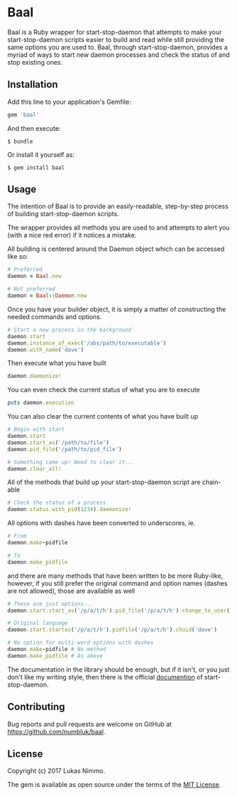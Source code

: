 # Baal

Baal is a Ruby wrapper for start-stop-daemon that attempts to make your start-stop-daemon scripts easier to build and
read while still providing the same options you are used to. Baal, through start-stop-daemon, provides a myriad of ways
to start new daemon processes and check the status of and stop existing ones.

## Installation

Add this line to your application's Gemfile:

```ruby
gem 'baal'
```

And then execute:

    $ bundle

Or install it yourself as:

    $ gem install baal

## Usage

The intention of Baal is to provide an easily-readable, step-by-step process of building start-stop-daemon scripts.

The wrapper provides all methods you are used to and attempts to alert you (with a nice red error) if it notices a mistake.

All building is centered around the Daemon object which can be accessed like so:

```ruby
# Preferred
daemon = Baal.new

# Not preferred
daemon = Baal::Daemon.new
```

Once you have your builder object, it is simply a matter of constructing the needed commands and options.

```ruby
# Start a new process in the background
daemon.start
daemon.instance_of_exec('/abs/path/to/executable')
daemon.with_name('dave')
```

Then execute what you have built

```ruby
daemon.daemonize!
```

You can even check the current status of what you are to execute

```ruby
puts daemon.execution
```

You can also clear the current contents of what you have built up

```ruby
# Begin with start
daemon.start
daemon.start_as('/path/to/file')
daemon.pid_file('/path/to/pid_file')

# Something came up! Need to clear it...
daemon.clear_all!
```


All of the methods that build up your start-stop-daemon script are chain-able

```ruby
# Check the status of a process
daemon.status.with_pid(1234).daemonize!
```

All options with dashes have been converted to underscores, ie.

```ruby
# From
daemon.make-pidfile

# To
daemon.make_pidfile
```
 
and there are many methods that have been written to be more Ruby-like, however, if you still prefer the original
command and option names (dashes are not allowed), those are available as well 

```ruby
# These are just options...
daemon.start.start_as('/p/a/t/h').pid_file('/p/a/t/h').change_to_user('dave')

# Original language
daemon.start.startas('/p/a/t/h').pidfile('/p/a/t/h').chuid('dave')

# No option for multi-word options with dashes
daemon.make-pidfile # No method
daemon.make_pidfile # As above
```

The documentation in the library should be enough, but if it isn't, or you just don't like my writing style, then there
is the official [documention](https://manpages.debian.org/jessie/dpkg/start-stop-daemon.8.en.html) of start-stop-daemon.

## Contributing

Bug reports and pull requests are welcome on GitHub at https://github.com/numbluk/baal.

## License

Copyright (c) 2017 Lukas Nimmo.

The gem is available as open source under the terms of the [MIT License](http://opensource.org/licenses/MIT).

